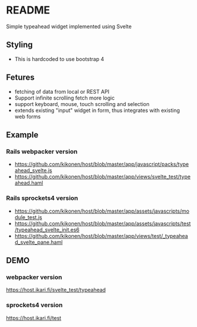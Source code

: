 # README

Simple typeahead widget implemented using Svelte

## Styling

- This is hardcoded to use bootstrap 4

## Fetures

- fetching of data from local or REST API
- Support infinite scrolling fetch more logic
- support keyboard, mouse, touch scrolling and selection
- extends existing "input" widget in form, thus integrates with existing web forms

## Example

### Rails webpacker version
- https://github.com/kikonen/host/blob/master/app/javascript/packs/typeahead_svelte.js
- https://github.com/kikonen/host/blob/master/app/views/svelte_test/typeahead.haml

### Rails sprockets4 version
- https://github.com/kikonen/host/blob/master/app/assets/javascripts/module_test.js
- https://github.com/kikonen/host/blob/master/app/assets/javascripts/test/typeahead_svelte_init.es6
- https://github.com/kikonen/host/blob/master/app/views/test/_typeahead_svelte_pane.haml

## DEMO

### webpacker version
https://host.ikari.fi/svelte_test/typeahead

### sprockets4 version
https://host.ikari.fi/test
